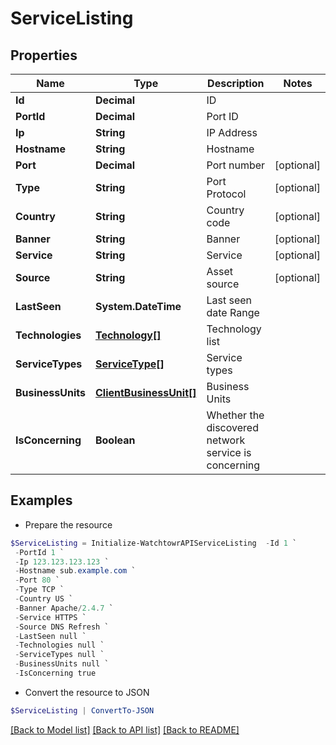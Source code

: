 # ServiceListing
## Properties

Name | Type | Description | Notes
------------ | ------------- | ------------- | -------------
**Id** | **Decimal** | ID | 
**PortId** | **Decimal** | Port ID | 
**Ip** | **String** | IP Address | 
**Hostname** | **String** | Hostname | 
**Port** | **Decimal** | Port number | [optional] 
**Type** | **String** | Port Protocol | [optional] 
**Country** | **String** | Country code | [optional] 
**Banner** | **String** | Banner | [optional] 
**Service** | **String** | Service | [optional] 
**Source** | **String** | Asset source | [optional] 
**LastSeen** | **System.DateTime** | Last seen date Range | 
**Technologies** | [**Technology[]**](Technology.md) | Technology list | 
**ServiceTypes** | [**ServiceType[]**](ServiceType.md) | Service types | 
**BusinessUnits** | [**ClientBusinessUnit[]**](ClientBusinessUnit.md) | Business Units | 
**IsConcerning** | **Boolean** | Whether the discovered network service is concerning | 

## Examples

- Prepare the resource
```powershell
$ServiceListing = Initialize-WatchtowrAPIServiceListing  -Id 1 `
 -PortId 1 `
 -Ip 123.123.123.123 `
 -Hostname sub.example.com `
 -Port 80 `
 -Type TCP `
 -Country US `
 -Banner Apache/2.4.7 `
 -Service HTTPS `
 -Source DNS Refresh `
 -LastSeen null `
 -Technologies null `
 -ServiceTypes null `
 -BusinessUnits null `
 -IsConcerning true
```

- Convert the resource to JSON
```powershell
$ServiceListing | ConvertTo-JSON
```

[[Back to Model list]](../README.md#documentation-for-models) [[Back to API list]](../README.md#documentation-for-api-endpoints) [[Back to README]](../README.md)

